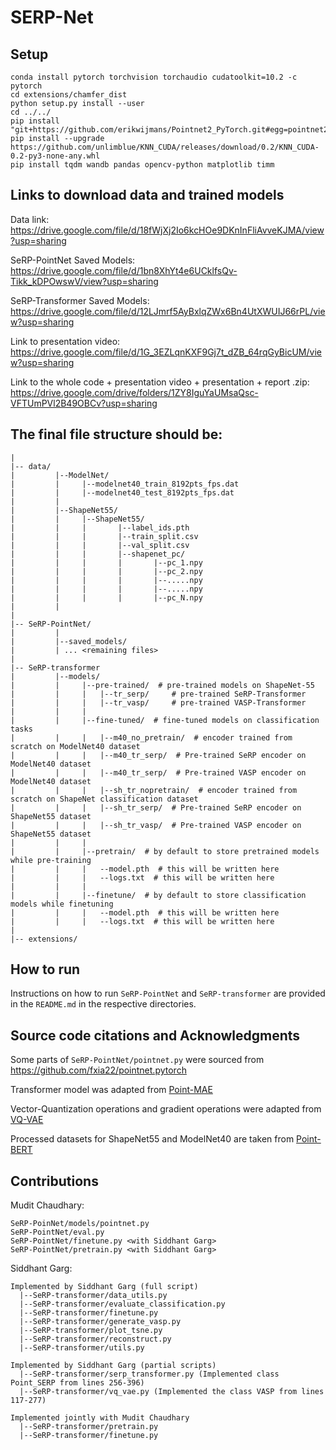 # SERP-Net

## Setup
```
conda install pytorch torchvision torchaudio cudatoolkit=10.2 -c pytorch  
cd extensions/chamfer_dist  
python setup.py install --user  
cd ../../  
pip install "git+https://github.com/erikwijmans/Pointnet2_PyTorch.git#egg=pointnet2_ops&subdirectory=pointnet2_ops_lib"
pip install --upgrade https://github.com/unlimblue/KNN_CUDA/releases/download/0.2/KNN_CUDA-0.2-py3-none-any.whl
pip install tqdm wandb pandas opencv-python matplotlib timm
```

## Links to download data and trained models

Data link: https://drive.google.com/file/d/18fWjXj2Io6kcHOe9DKnInFliAvveKJMA/view?usp=sharing

SeRP-PointNet Saved Models: https://drive.google.com/file/d/1bn8XhYt4e6UCklfsQv-Tikk_kDPOwswV/view?usp=sharing

SeRP-Transformer Saved Models: https://drive.google.com/file/d/12LJmrf5AyBxlqZWx6Bn4UtXWUIJ66rPL/view?usp=sharing

Link to presentation video: https://drive.google.com/file/d/1G_3EZLqnKXF9Gj7t_dZB_64rqGyBicUM/view?usp=sharing

Link to the whole code + presentation video + presentation + report .zip: https://drive.google.com/drive/folders/1ZY8IguYaUMsaQsc-VFTUmPVl2B49OBCv?usp=sharing

## The final file structure should be:
```
|  
|-- data/
|         |--ModelNet/
|         |     |--modelnet40_train_8192pts_fps.dat
|         |     |--modelnet40_test_8192pts_fps.dat
|         |  
|         |--ShapeNet55/
|         |     |--ShapeNet55/
|         |     |       |--label_ids.pth
|         |     |       |--train_split.csv
|         |     |       |--val_split.csv
|         |     |       |--shapenet_pc/
|         |     |       |       |--pc_1.npy
|         |     |       |       |--pc_2.npy
|         |     |       |       |--.....npy
|         |     |       |       |--.....npy
|         |     |       |       |--pc_N.npy
|         |         
|
|-- SeRP-PointNet/
|         |
|         |--saved_models/
|         | ... <remaining files>
|
|-- SeRP-transformer
|         |--models/
|         |     |--pre-trained/  # pre-trained models on ShapeNet-55
|         |     |   |--tr_serp/     # pre-trained SeRP-Transformer
|         |     |   |--tr_vasp/     # pre-trained VASP-Transformer
|         |     |   
|         |     |--fine-tuned/  # fine-tuned models on classification tasks
|         |     |   |--m40_no_pretrain/  # encoder trained from scratch on ModelNet40 dataset
|         |     |   |--m40_tr_serp/  # Pre-trained SeRP encoder on ModelNet40 dataset
|         |     |   |--m40_tr_serp/  # Pre-trained VASP encoder on ModelNet40 dataset
|         |     |   |--sh_tr_nopretrain/  # encoder trained from scratch on ShapeNet classification dataset
|         |     |   |--sh_tr_serp/  # Pre-trained SeRP encoder on ShapeNet55 dataset
|         |     |   |--sh_tr_vasp/  # Pre-trained VASP encoder on ShapeNet55 dataset
|         |     |   
|         |     |--pretrain/  # by default to store pretrained models while pre-training
|         |     |   --model.pth  # this will be written here
|         |     |   --logs.txt  # this will be written here
|         |     |   
|         |     |--finetune/  # by default to store classification models while finetuning
|         |     |   --model.pth  # this will be written here
|         |     |   --logs.txt  # this will be written here
|
|-- extensions/
```

## How to run  
Instructions on how to run `SeRP-PointNet` and `SeRP-transformer` are provided in the `README.md` in the respective directories.

## Source code citations and Acknowledgments
Some parts of `SeRP-PointNet/pointnet.py` were sourced from https://github.com/fxia22/pointnet.pytorch

Transformer model was adapted from [Point-MAE](https://github.com/Pang-Yatian/Point-MAE)

Vector-Quantization operations and gradient operations were adapted from [VQ-VAE](https://github.com/jaywalnut310/Vector-Quantized-Autoencoders)

Processed datasets for ShapeNet55 and ModelNet40 are taken from [Point-BERT](https://github.com/lulutang0608/Point-BERT/tree/49e2c7407d351ce8fe65764bbddd5d9c0e0a4c52)

## Contributions
Mudit Chaudhary: 
```
SeRP-PoinNet/models/pointnet.py
SeRP-PointNet/eval.py  
SeRP-PointNet/finetune.py <with Siddhant Garg>
SeRP-PointNet/pretrain.py <with Siddhant Garg>
```  
Siddhant Garg:
```
Implemented by Siddhant Garg (full script)
  |--SeRP-transformer/data_utils.py
  |--SeRP-transformer/evaluate_classification.py
  |--SeRP-transformer/finetune.py
  |--SeRP-transformer/generate_vasp.py
  |--SeRP-transformer/plot_tsne.py
  |--SeRP-transformer/reconstruct.py
  |--SeRP-transformer/utils.py

Implemented by Siddhant Garg (partial scripts)
  |--SeRP-transformer/serp_transformer.py (Implemented class Point_SERP from lines 256-396)
  |--SeRP-transformer/vq_vae.py (Implemented the class VASP from lines 117-277)
 
Implemented jointly with Mudit Chaudhary
  |--SeRP-transformer/pretrain.py 
  |--SeRP-transformer/finetune.py
```
